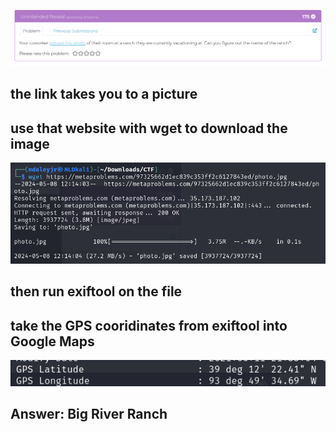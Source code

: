![ui1](https://github.com/MDaleyJr/Files/blob/main/Unintended%20Reveal.png)

## the link takes you to a picture
## use that website with wget to download the image

![ui2](https://github.com/MDaleyJr/Files/blob/main/Unintended%20Reveal2.png)

## then run exiftool on the file
## take the GPS cooridinates from exiftool into Google Maps

![ui3](https://github.com/MDaleyJr/Files/blob/main/Unintended%20Reveal3.png)

## Answer: Big River Ranch
